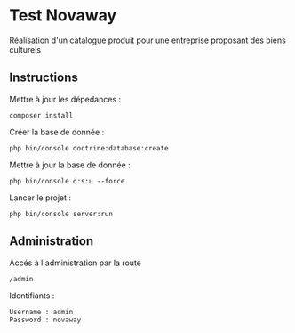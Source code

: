 Test Novaway
========================

Réalisation d'un catalogue produit pour une entreprise proposant des biens culturels

Instructions
--------------

Mettre à jour les dépedances :

`composer install`

Créer la base de donnée : 

`php bin/console doctrine:database:create`

Mettre à jour la base de donnée : 

`php bin/console d:s:u --force`

Lancer le projet : 

`php bin/console server:run`


Administration
--------------

Accés à l'administration par la route

`/admin`

Identifiants : 
    
    Username : admin
    Password : novaway